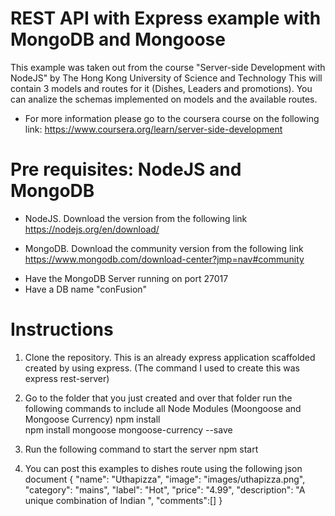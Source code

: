 # REST API with Express example with MongoDB and Mongoose

This example was taken out from the course "Server-side Development with NodeJS" by The Hong Kong University of Science and Technology
This will contain 3 models and routes for it (Dishes, Leaders and promotions). You can analize the schemas implemented on models and the available routes.

* For more information please go to the coursera course on the following link:
https://www.coursera.org/learn/server-side-development

# Pre requisites: NodeJS and MongoDB

* NodeJS. Download the version from the following link 
https://nodejs.org/en/download/

* MongoDB. Download the community version from the following link
https://www.mongodb.com/download-center?jmp=nav#community

- Have the MongoDB Server running on port 27017
- Have a DB name "conFusion"

# Instructions

1. Clone the repository. This is an already express application scaffolded created by using express. (The command I used to create this was express rest-server) 

2. Go to the folder that you just created and over that folder run the following commands to include all Node Modules (Moongoose and Mongoose Currency)
npm install     
npm install mongoose mongoose-currency --save

3. Run the following command to start the server
npm start

4. You can post this examples to dishes route using the following json document
 {
 "name": "Uthapizza",
 "image": "images/uthapizza.png",
 "category": "mains",
 "label": "Hot",
 "price": "4.99",
 "description": "A unique combination of Indian ",
 "comments":[]
 }      

